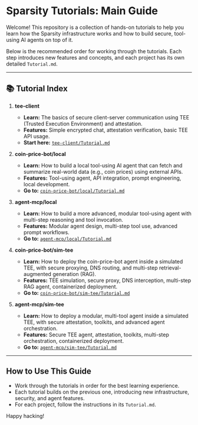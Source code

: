 # Sparsity Tutorials: Main Guide

Welcome! This repository is a collection of hands-on tutorials to help you learn how the Sparsity infrastructure works and how to build secure, tool-using AI agents on top of it.

Below is the recommended order for working through the tutorials. Each step introduces new features and concepts, and each project has its own detailed `Tutorial.md`.

---

## 📚 Tutorial Index

1. **tee-client**
   - **Learn:** The basics of secure client-server communication using TEE (Trusted Execution Environment) and attestation.
   - **Features:** Simple encrypted chat, attestation verification, basic TEE API usage.
   - **Start here:** [`tee-client/Tutorial.md`](tee-client/Tutorial.md)

2. **coin-price-bot/local**
   - **Learn:** How to build a local tool-using AI agent that can fetch and summarize real-world data (e.g., coin prices) using external APIs.
   - **Features:** Tool-using agent, API integration, prompt engineering, local development.
   - **Go to:** [`coin-price-bot/local/Tutorial.md`](coin-price-bot/local/Tutorial.md)

3. **agent-mcp/local**
   - **Learn:** How to build a more advanced, modular tool-using agent with multi-step reasoning and tool invocation.
   - **Features:** Modular agent design, multi-step tool use, advanced prompt workflows.
   - **Go to:** [`agent-mcp/local/Tutorial.md`](agent-mcp/local/Tutorial.md)

4. **coin-price-bot/sim-tee**
   - **Learn:** How to deploy the coin-price-bot agent inside a simulated TEE, with secure proxying, DNS routing, and multi-step retrieval-augmented generation (RAG).
   - **Features:** TEE simulation, secure proxy, DNS interception, multi-step RAG agent, containerized deployment.
   - **Go to:** [`coin-price-bot/sim-tee/Tutorial.md`](coin-price-bot/sim-tee/Tutorial.md)

5. **agent-mcp/sim-tee**
   - **Learn:** How to deploy a modular, multi-tool agent inside a simulated TEE, with secure attestation, toolkits, and advanced agent orchestration.
   - **Features:** Secure TEE agent, attestation, toolkits, multi-step orchestration, containerized deployment.
   - **Go to:** [`agent-mcp/sim-tee/Tutorial.md`](agent-mcp/sim-tee/Tutorial.md)

---

## How to Use This Guide
- Work through the tutorials in order for the best learning experience.
- Each tutorial builds on the previous one, introducing new infrastructure, security, and agent features.
- For each project, follow the instructions in its `Tutorial.md`.

Happy hacking!
